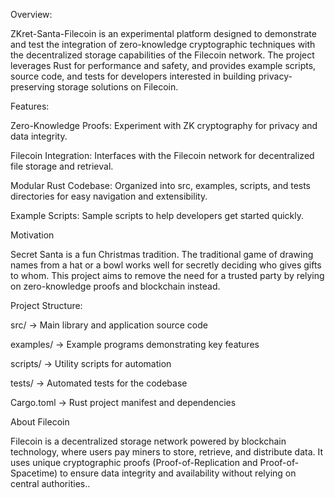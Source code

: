 Overview:

ZKret-Santa-Filecoin is an experimental platform designed to demonstrate and test the integration of zero-knowledge cryptographic techniques with the decentralized storage capabilities of the Filecoin network. The project leverages Rust for performance and safety, and provides example scripts, source code, and tests for developers interested in building privacy-preserving storage solutions on Filecoin.

Features:

Zero-Knowledge Proofs: Experiment with ZK cryptography for privacy and data integrity.

Filecoin Integration: Interfaces with the Filecoin network for decentralized file storage and retrieval.

Modular Rust Codebase: Organized into src, examples, scripts, and tests directories for easy navigation and extensibility.

Example Scripts: Sample scripts to help developers get started quickly.

Motivation

Secret Santa is a fun Christmas tradition. The traditional game of drawing names from a hat or a bowl works well for secretly deciding who gives gifts to whom.
This project aims to remove the need for a trusted party by relying on zero-knowledge proofs and blockchain instead.

Project Structure:

src/ ->	Main library and application source code

examples/ ->	Example programs demonstrating key features

scripts/	-> Utility scripts for automation

tests/	-> Automated tests for the codebase

Cargo.toml ->	Rust project manifest and dependencies

About Filecoin

Filecoin is a decentralized storage network powered by blockchain technology, where users pay miners to store, retrieve, and distribute data. It uses unique cryptographic proofs (Proof-of-Replication and Proof-of-Spacetime) to ensure data integrity and availability without relying on central authorities..
